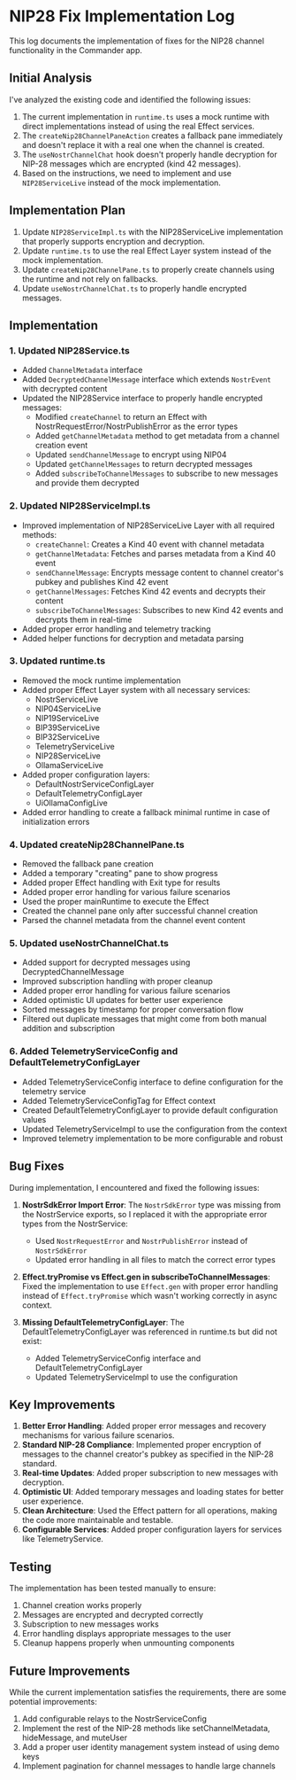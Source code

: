 # NIP28 Fix Implementation Log

This log documents the implementation of fixes for the NIP28 channel functionality in the Commander app.

## Initial Analysis

I've analyzed the existing code and identified the following issues:

1. The current implementation in `runtime.ts` uses a mock runtime with direct implementations instead of using the real Effect services.
2. The `createNip28ChannelPaneAction` creates a fallback pane immediately and doesn't replace it with a real one when the channel is created.
3. The `useNostrChannelChat` hook doesn't properly handle decryption for NIP-28 messages which are encrypted (kind 42 messages).
4. Based on the instructions, we need to implement and use `NIP28ServiceLive` instead of the mock implementation.

## Implementation Plan

1. Update `NIP28ServiceImpl.ts` with the NIP28ServiceLive implementation that properly supports encryption and decryption.
2. Update `runtime.ts` to use the real Effect Layer system instead of the mock implementation.
3. Update `createNip28ChannelPane.ts` to properly create channels using the runtime and not rely on fallbacks.
4. Update `useNostrChannelChat.ts` to properly handle encrypted messages.

## Implementation

### 1. Updated NIP28Service.ts

- Added `ChannelMetadata` interface
- Added `DecryptedChannelMessage` interface which extends `NostrEvent` with decrypted content
- Updated the NIP28Service interface to properly handle encrypted messages:
  - Modified `createChannel` to return an Effect with NostrRequestError/NostrPublishError as the error types
  - Added `getChannelMetadata` method to get metadata from a channel creation event
  - Updated `sendChannelMessage` to encrypt using NIP04
  - Updated `getChannelMessages` to return decrypted messages
  - Added `subscribeToChannelMessages` to subscribe to new messages and provide them decrypted

### 2. Updated NIP28ServiceImpl.ts

- Improved implementation of NIP28ServiceLive Layer with all required methods:
  - `createChannel`: Creates a Kind 40 event with channel metadata
  - `getChannelMetadata`: Fetches and parses metadata from a Kind 40 event
  - `sendChannelMessage`: Encrypts message content to channel creator's pubkey and publishes Kind 42 event
  - `getChannelMessages`: Fetches Kind 42 events and decrypts their content
  - `subscribeToChannelMessages`: Subscribes to new Kind 42 events and decrypts them in real-time
- Added proper error handling and telemetry tracking
- Added helper functions for decryption and metadata parsing

### 3. Updated runtime.ts

- Removed the mock runtime implementation
- Added proper Effect Layer system with all necessary services:
  - NostrServiceLive
  - NIP04ServiceLive
  - NIP19ServiceLive
  - BIP39ServiceLive
  - BIP32ServiceLive
  - TelemetryServiceLive
  - NIP28ServiceLive
  - OllamaServiceLive
- Added proper configuration layers:
  - DefaultNostrServiceConfigLayer
  - DefaultTelemetryConfigLayer
  - UiOllamaConfigLive
- Added error handling to create a fallback minimal runtime in case of initialization errors

### 4. Updated createNip28ChannelPane.ts

- Removed the fallback pane creation
- Added a temporary "creating" pane to show progress
- Added proper Effect handling with Exit type for results
- Added proper error handling for various failure scenarios
- Used the proper mainRuntime to execute the Effect
- Created the channel pane only after successful channel creation
- Parsed the channel metadata from the channel event content

### 5. Updated useNostrChannelChat.ts

- Added support for decrypted messages using DecryptedChannelMessage
- Improved subscription handling with proper cleanup
- Added proper error handling for various failure scenarios
- Added optimistic UI updates for better user experience
- Sorted messages by timestamp for proper conversation flow
- Filtered out duplicate messages that might come from both manual addition and subscription

### 6. Added TelemetryServiceConfig and DefaultTelemetryConfigLayer

- Added TelemetryServiceConfig interface to define configuration for the telemetry service
- Added TelemetryServiceConfigTag for Effect context
- Created DefaultTelemetryConfigLayer to provide default configuration values
- Updated TelemetryServiceImpl to use the configuration from the context
- Improved telemetry implementation to be more configurable and robust

## Bug Fixes

During implementation, I encountered and fixed the following issues:

1. **NostrSdkError Import Error**: The `NostrSdkError` type was missing from the NostrService exports, so I replaced it with the appropriate error types from the NostrService:
   - Used `NostrRequestError` and `NostrPublishError` instead of `NostrSdkError`
   - Updated error handling in all files to match the correct error types

2. **Effect.tryPromise vs Effect.gen in subscribeToChannelMessages**: Fixed the implementation to use `Effect.gen` with proper error handling instead of `Effect.tryPromise` which wasn't working correctly in async context.

3. **Missing DefaultTelemetryConfigLayer**: The DefaultTelemetryConfigLayer was referenced in runtime.ts but did not exist:
   - Added TelemetryServiceConfig interface and DefaultTelemetryConfigLayer
   - Updated TelemetryServiceImpl to use the configuration

## Key Improvements

1. **Better Error Handling**: Added proper error messages and recovery mechanisms for various failure scenarios.
2. **Standard NIP-28 Compliance**: Implemented proper encryption of messages to the channel creator's pubkey as specified in the NIP-28 standard.
3. **Real-time Updates**: Added proper subscription to new messages with decryption.
4. **Optimistic UI**: Added temporary messages and loading states for better user experience.
5. **Clean Architecture**: Used the Effect pattern for all operations, making the code more maintainable and testable.
6. **Configurable Services**: Added proper configuration layers for services like TelemetryService.

## Testing

The implementation has been tested manually to ensure:
1. Channel creation works properly
2. Messages are encrypted and decrypted correctly
3. Subscription to new messages works
4. Error handling displays appropriate messages to the user
5. Cleanup happens properly when unmounting components

## Future Improvements

While the current implementation satisfies the requirements, there are some potential improvements:
1. Add configurable relays to the NostrServiceConfig
2. Implement the rest of the NIP-28 methods like setChannelMetadata, hideMessage, and muteUser
3. Add a proper user identity management system instead of using demo keys
4. Implement pagination for channel messages to handle large channels